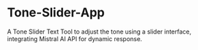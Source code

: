 # Tone-Slider-App
A Tone Slider Text Tool to adjust the tone using a slider interface, integrating Mistral AI API for dynamic response.
